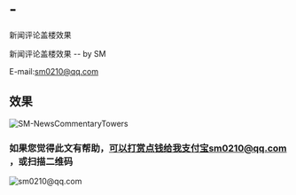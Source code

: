 ﻿# -
新闻评论盖楼效果


新闻评论盖楼效果 -- by SM

E-mail:sm0210@qq.com



## 效果
![](https://github.com/sm0210/SM-NewsCommentaryTowers/blob/master/news.png "SM-NewsCommentaryTowers")


### 如果您觉得此文有帮助，可以打赏点钱给我支付宝sm0210@qq.com ，或扫描二维码
![](https://github.com/sm0210/SM-NewsCommentaryTowers/blob/master/sm0210%40qq.com.jpg "sm0210@qq.com")
